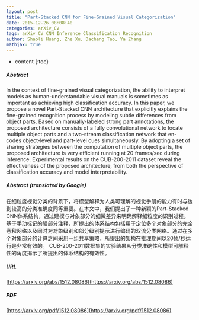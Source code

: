 ```yaml
---
layout: post
title: "Part-Stacked CNN for Fine-Grained Visual Categorization"
date: 2015-12-26 08:08:40
categories: arXiv_CV
tags: arXiv_CV CNN Inference Classification Recognition
author: Shaoli Huang, Zhe Xu, Dacheng Tao, Ya Zhang
mathjax: true
---
```


* content
{:toc}

##### Abstract
In the context of fine-grained visual categorization, the ability to interpret models as human-understandable visual manuals is sometimes as important as achieving high classification accuracy. In this paper, we propose a novel Part-Stacked CNN architecture that explicitly explains the fine-grained recognition process by modeling subtle differences from object parts. Based on manually-labeled strong part annotations, the proposed architecture consists of a fully convolutional network to locate multiple object parts and a two-stream classification network that en- codes object-level and part-level cues simultaneously. By adopting a set of sharing strategies between the computation of multiple object parts, the proposed architecture is very efficient running at 20 frames/sec during inference. Experimental results on the CUB-200-2011 dataset reveal the effectiveness of the proposed architecture, from both the perspective of classification accuracy and model interpretability.

##### Abstract (translated by Google)
在细粒度视觉分类的背景下，将模型解释为人类可理解的视觉手册的能力有时与达到较高的分类准确度同等重要。在本文中，我们提出了一种新颖的Part-Stacked CNN体系结构，通过建模与对象部分的细微差异来明确解释细粒度的识别过程。基于手动标记的强部分注释，所提出的体系结构包括用于定位多个对象部分的完全卷积网络以及同时对对象级别和部分级别提示进行编码的双流分类网络。通过在多个对象部分的计算之间采用一组共享策略，所提出的架构在推理期间以20帧/秒运行是非常有效的。 CUB-200-2011数据集的实验结果从分类准确性和模型可解释性的角度揭示了所提出的体系结构的有效性。

##### URL
[https://arxiv.org/abs/1512.08086](https://arxiv.org/abs/1512.08086)

##### PDF
[https://arxiv.org/pdf/1512.08086](https://arxiv.org/pdf/1512.08086)

